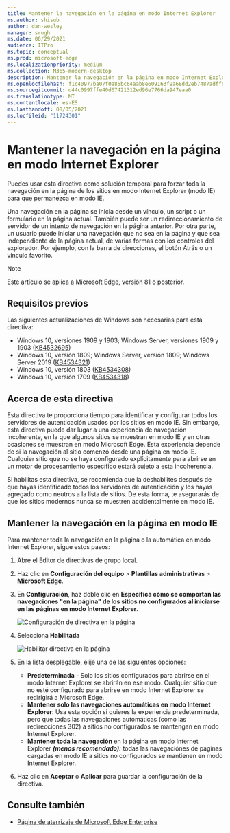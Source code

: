```yaml
---
title: Mantener la navegación en la página en modo Internet Explorer
ms.author: shisub
author: dan-wesley
manager: srugh
ms.date: 06/29/2021
audience: ITPro
ms.topic: conceptual
ms.prod: microsoft-edge
ms.localizationpriority: medium
ms.collection: M365-modern-desktop
description: Mantener la navegación en la página en modo Internet Explorer
ms.openlocfilehash: f1c40977ba07f0a85bc64aab8e609163f9a68dd2eb7487adff6b6a1fcbd110f2
ms.sourcegitcommit: d44c0997ffe40d67421312ed96e7766da947eaa0
ms.translationtype: MT
ms.contentlocale: es-ES
ms.lasthandoff: 08/05/2021
ms.locfileid: "11724301"
---
```

# <a name="keep-in-page-navigation-in-internet-explorer-mode"></a>Mantener la navegación en la página en modo Internet Explorer

Puedes usar esta directiva como solución temporal para forzar toda la navegación en la página de los sitios en modo Internet Explorer (modo IE) para que permanezca en modo IE.

Una navegación en la página se inicia desde un vínculo, un script o un formulario en la página actual. También puede ser un redireccionamiento de servidor de un intento de navegación en la página anterior. Por otra parte, un usuario puede iniciar una navegación que no sea en la página y que sea independiente de la página actual, de varias formas con los controles del explorador. Por ejemplo, con la barra de direcciones, el botón Atrás o un vínculo favorito.

>[!NOTE]
>Este artículo se aplica a Microsoft Edge, versión 81 o posterior.

## <a name="prerequisites"></a>Requisitos previos

Las siguientes actualizaciones de Windows son necesarias para esta directiva:

- Windows 10, versiones 1909 y 1903; Windows Server, versiones 1909 y 1903  ([KB4532695](https://support.microsoft.com/help/4532695))
- Windows 10, versión 1809; Windows Server, versión 1809; Windows Server 2019 ([KB4534321](https://support.microsoft.com/help/4534321))
- Windows 10, versión 1803 ([KB4534308](https://support.microsoft.com/help/4534308))
- Windows 10, versión 1709 ([KB4534318](https://support.microsoft.com/help/4534318))


## <a name="about-this-policy"></a>Acerca de esta directiva

Esta directiva te proporciona tiempo para identificar y configurar todos los servidores de autenticación usados por los sitios en modo IE. Sin embargo, esta directiva puede dar lugar a una experiencia de navegación incoherente, en la que algunos sitios se muestran en modo IE y en otras ocasiones se muestran en modo Microsoft Edge. Esta experiencia depende de si la navegación al sitio comenzó desde una página en modo IE. Cualquier sitio que no se haya configurado explícitamente para abrirse en un motor de procesamiento específico estará sujeto a esta incoherencia.

Si habilitas esta directiva, se recomienda que la deshabilites después de que hayas identificado todos los servidores de autenticación y los hayas agregado como neutros a la lista de sitios. De esta forma, te asegurarás de que los sitios modernos nunca se muestren accidentalmente en modo IE.

## <a name="keep-in-page-navigation-in-ie-mode"></a>Mantener la navegación en la página en modo IE

Para mantener toda la navegación en la página o la automática en modo Internet Explorer, sigue estos pasos:

1. Abre el Editor de directivas de grupo local.
2. Haz clic en **Configuración del equipo** > **Plantillas administrativas** > **Microsoft Edge**.
3. En **Configuración**, haz doble clic en **Especifica cómo se comportan las navegaciones "en la página" de los sitios no configurados al iniciarse en las páginas en modo Internet Explorer**.

   ![Configuración de directiva en la página](media/edge-learnmore-inpage-nav/learnmore-in-page-nav-settings.png)

4. Selecciona **Habilitada** 

   ![Habilitar directiva en la página](media/edge-learnmore-inpage-nav/learnmore-in-page-nav-enable.png)

5. En la lista desplegable, elije una de las siguientes opciones:

   - **Predeterminada** - Solo los sitios configurados para abrirse en el modo Internet Explorer se abrirán en ese modo. Cualquier sitio que no esté configurado para abrirse en modo Internet Explorer se redirigirá a Microsoft Edge.
   - **Mantener solo las navegaciones automáticas en modo Internet Explorer**: Usa esta opción si quieres la experiencia predeterminada, pero que todas las navegaciones automáticas (como las redirecciones 302) a sitios no configurados se mantengan en modo Internet Explorer.
   - **Mantener toda la navegación** en la página en modo Internet Explorer **_(menos recomendado):_** todas las navegaciónes de páginas cargadas en modo IE a sitios no configurados se mantienen en modo Internet Explorer.

6. Haz clic en **Aceptar** o **Aplicar** para guardar la configuración de la directiva.

## <a name="see-also"></a>Consulte también

- [Página de aterrizaje de Microsoft Edge Enterprise](https://aka.ms/EdgeEnterprise)
